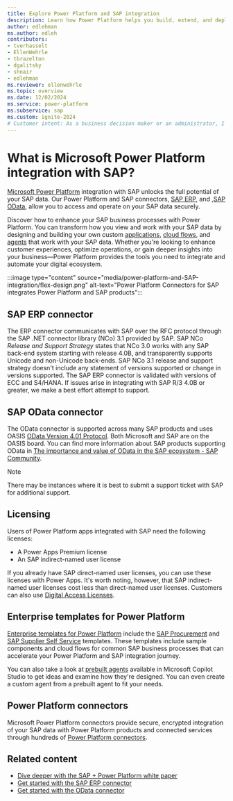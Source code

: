 ```yaml
---
title: Explore Power Platform and SAP integration
description: Learn how Power Platform helps you build, extend, and deploy solutions that interact with SAP to improve daily workflows.
author: edlehman
ms.author: edleh
contributors: 
- tverhasselt
- EllenWehrle
- tbrazelton
- dgalitsky
- shnair
- edlehman
ms.reviewer: ellenwehrle
ms.topic: overview
ms.date: 12/02/2024
ms.service: power-platform
ms.subservice: sap
ms.custom: ignite-2024
# Customer intent: As a business decision maker or an administrator, I want to learn about Power Platform integration with SAP so I can discover how to integrate and streamline my organization's SAP data and workflows with other system data in Power Platform to give my organization's users a better work experience that leads to saved time, fewer mistakes, and improved data quality and insights.
---
```


# What is Microsoft Power Platform integration with SAP?

[Microsoft Power Platform](/power-platform/) integration with SAP unlocks the full potential of your SAP data. Our Power Platform and SAP connectors, [SAP ERP](/connectors/saperp), and ,[SAP OData](/odata/overview), allow you to access and operate on your SAP data securely.

Discover how to enhance your SAP business processes with Power Platform. You can transform how you view and work with your SAP data by designing and building your own custom [applications](/power-apps/powerapps-overview), [cloud flows](/power-automate/overview-cloud), and [agents](/microsoft-copilot-studio/fundamentals-what-is-copilot-studio) that work with your SAP data.  Whether you're looking to enhance customer experiences, optimize operations, or gain deeper insights into your business—Power Platform provides the tools you need to integrate and automate your digital ecosystem.

:::image type="content" source="media/power-platform-and-SAP-integration/flex-design.png" alt-text="Power Platform Connectors for SAP integrates Power Platform and SAP products":::

## SAP ERP connector

The ERP connector communicates with SAP over the RFC protocol through the SAP .NET connector library (NCo) 3.1 provided by SAP. SAP NCo *Release and Support Strategy* states that NCo 3.0 works with any SAP back-end system starting with release 4.0B, and transparently supports Unicode and non-Unicode back-ends. SAP NCo 3.1 release and support strategy doesn't include any statement of versions supported or change in versions supported. The SAP ERP connector is validated with versions of ECC and S4/HANA. If issues arise in integrating with SAP R/3 4.0B or greater, we make a best effort attempt to support.

## SAP OData connector

The OData connector is supported across many SAP products and uses OASIS [OData Version 4.01 Protocol](https://docs.oasis-open.org/odata/odata/v4.01/odata-v4.01-part1-protocol.html). Both Microsoft and SAP are on the OASIS board. You can find more information about SAP products supporting OData in [The importance and value of OData in the SAP ecosystem - SAP Community](https://community.sap.com/t5/technology-blogs-by-sap/the-importance-and-value-of-odata-in-the-sap-ecosystem/ba-p/13492946).

> [!NOTE]
> There may be instances where it is best to submit a support ticket with SAP for additional support.

## Licensing

Users of Power Platform apps integrated with SAP need the following licenses:

- A Power Apps Premium license
- An SAP indirect-named user license

If you already have SAP direct-named user licenses, you can use these licenses with Power Apps. It's worth noting, however, that SAP indirect-named user licenses cost less than direct-named user licenses. Customers can also use [Digital Access Licenses](https://help.sap.com/docs/SAP_S4HANA_ON-PREMISE/999033817c60412f88303c6d6a80c348/4786b16cae0047279eac879b7701d044.html?version=2021.001&locale=en-US).

## Enterprise templates for Power Platform

[Enterprise templates for Power Platform](../../enterprise-templates/overview.md) include the [SAP Procurement](../../enterprise-templates/finance/sap-procurement/overview.md) and [SAP Supplier Self Service](../../enterprise-templates/finance/sap-supplier-self-service/overview.md) templates. These templates include sample components and cloud flows for common SAP business processes that can accelerate your Power Platform and SAP integration journey.

You can also take a look at [prebuilt agents](/microsoft-copilot-studio/template-fundamentals) available in Microsoft Copilot Studio to get ideas and examine how they're designed. You can even create a custom agent from a prebuilt agent to fit your needs.

## Power Platform connectors

Microsoft Power Platform connectors provide secure, encrypted integration of your SAP data with Power Platform products and connected services through hundreds of [Power Platform connectors](/connectors/).

## Related content

- [Dive deeper with the SAP + Power Platform white paper](https://go.microsoft.com/fwlink/?linkid=2294900)
- [Get started with the SAP ERP connector](../connect/sap-erp-connector.md)
- [Get started with the OData connector](../connect/sap-odata-connector.md)
